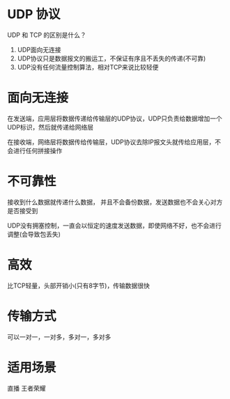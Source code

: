# UDP 协议
UDP 和 TCP 的区别是什么？

1. UDP面向无连接
2. UDP协议只是数据报文的搬运工，不保证有序且不丢失的传递(不可靠)
3. UDP没有任何流量控制算法，相对TCP来说比较轻便

# 面向无连接
  在发送端，应用层将数据传递给传输层的UDP协议，UDP只负责给数据增加一个UDP标识，然后就传递给网络层

  在接收端，网络层将数据传给传输层，UDP协议去除IP报文头就传给应用层，不会进行任何拼接操作
  

# 不可靠性
  接收到什么数据就传递什么数据， 并且不会备份数据，发送数据也不会关心对方是否接受到

  UDP没有拥塞控制，一直会以恒定的速度发送数据，即使网络不好，也不会进行调整(会导致包丢失) 

# 高效
  比TCP轻量，头部开销小(只有8字节)，传输数据很快

# 传输方式
   可以一对一，一对多，多对一，多对多
   

# 适用场景
  直播
  王者荣耀

  